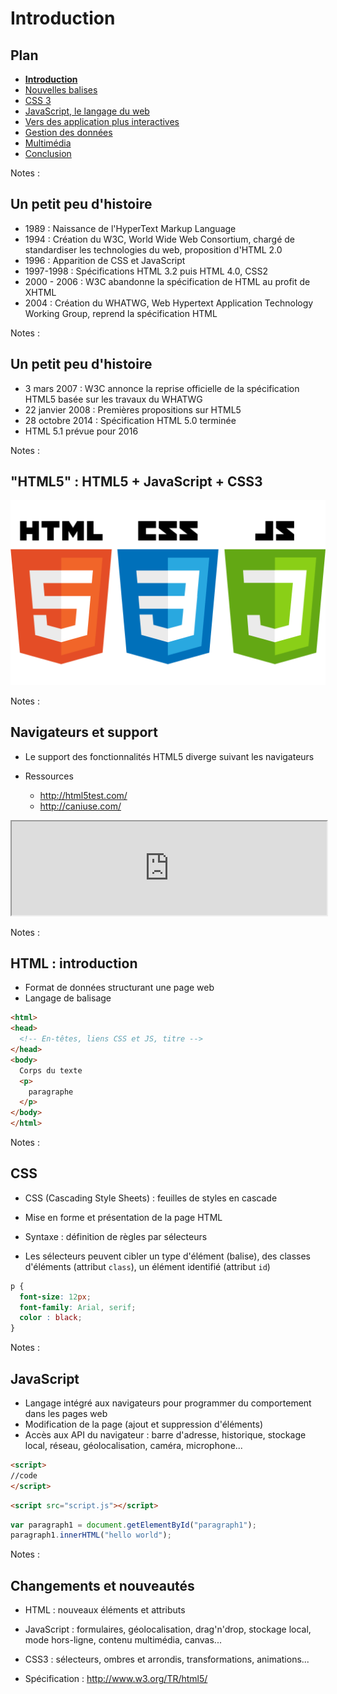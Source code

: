 # Introduction

<!-- .slide: class="page-title" -->



## Plan

<!-- .slide: class="toc" -->

- **[Introduction](#/1)**
- [Nouvelles balises](#/2)
- [CSS 3](#/3)
- [JavaScript, le langage du web](#/4)
- [Vers des application plus interactives](#/5)
- [Gestion des données](#/6)
- [Multimédia](#/7)
- [Conclusion](#/8)

Notes :



## Un petit peu d'histoire

- 1989 : Naissance de l'HyperText Markup Language
- 1994 : Création du W3C, World Wide Web Consortium, chargé de standardiser les technologies du web, proposition d'HTML 2.0
- 1996 : Apparition de CSS et JavaScript
- 1997-1998 : Spécifications HTML 3.2 puis HTML 4.0, CSS2
- 2000 - 2006 : W3C abandonne la spécification de HTML au profit de XHTML
- 2004 : Création du WHATWG, Web Hypertext Application Technology Working Group, reprend la spécification HTML

Notes :



## Un petit peu d'histoire

- 3 mars 2007 : W3C annonce la reprise officielle de la spécification HTML5 basée sur les travaux du WHATWG
- 22 janvier 2008 : Premières propositions sur HTML5
- 28 octobre 2014 : Spécification HTML 5.0 terminée
- HTML 5.1 prévue pour 2016

Notes :



## "HTML5" : HTML5 + JavaScript + CSS3

![Logos du web](ressources/logos-web.png)

Notes :



## Navigateurs et support

- Le support des fonctionnalités HTML5 diverge suivant les navigateurs

- Ressources
  - http://html5test.com/
  - http://caniuse.com/

<iframe src="http://html5test.com/" width="100%" height="30%"></iframe>

Notes :



## HTML : introduction

- Format de données structurant une page web
- Langage de balisage

```html
<html>
<head>
  <!-- En-têtes, liens CSS et JS, titre -->
</head>
<body>
  Corps du texte
  <p>
    paragraphe
  </p>
</body>
</html>
```

Notes :



## CSS

- CSS (Cascading Style Sheets) : feuilles de styles en cascade
- Mise en forme et présentation de la page HTML
- Syntaxe : définition de règles par sélecteurs

- Les sélecteurs peuvent cibler un type d'élément (balise), des classes d'éléments (attribut `class`), un élément identifié (attribut `id`)

```css
p {
  font-size: 12px;
  font-family: Arial, serif;
  color : black;
}
```

Notes :



## JavaScript

- Langage intégré aux navigateurs pour programmer du comportement dans les pages web
- Modification de la page (ajout et suppression d'éléments)
- Accès aux API du navigateur : barre d'adresse, historique, stockage local, réseau, géolocalisation, caméra, microphone...

```html
<scrïpt>
//code
</scrïpt>
```

```html
<scrïpt src="script.js"></scrïpt>
```

```javascript
var paragraph1 = document.getElementById("paragraph1");
paragraph1.innerHTML("hello world");
```

Notes :



## Changements et nouveautés

- HTML : nouveaux éléments et attributs
- JavaScript : formulaires, géolocalisation, drag'n'drop, stockage local, mode hors-ligne, contenu multimédia, canvas...
- CSS3 : sélecteurs, ombres et arrondis, transformations, animations...

- Spécification : http://www.w3.org/TR/html5/



<!-- .slide: class="page-questions" -->

